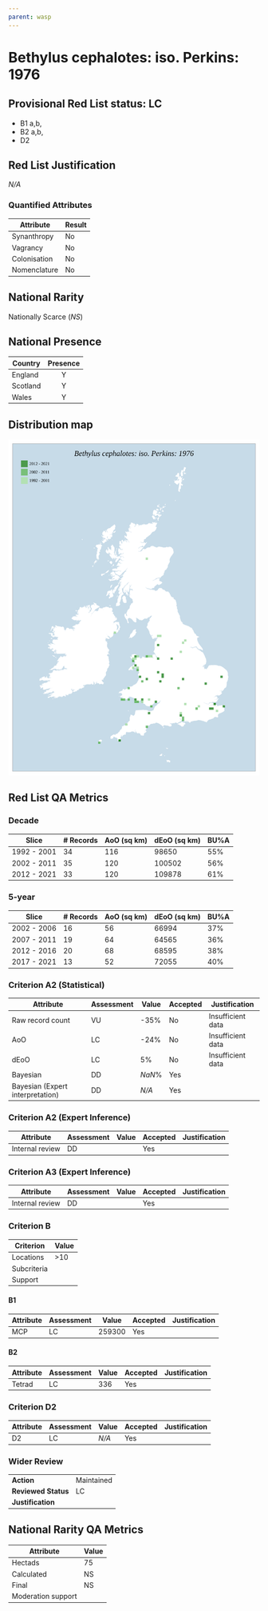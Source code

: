 ```yaml
---
parent: wasp
---
```

# Bethylus cephalotes: iso. Perkins: 1976

## Provisional Red List status: LC
- B1 a,b, 
- B2 a,b, 
- D2

## Red List Justification
*N/A*
### Quantified Attributes
|Attribute|Result|
|---|---|
|Synanthropy|No|
|Vagrancy|No|
|Colonisation|No|
|Nomenclature|No|


## National Rarity
Nationally Scarce (*NS*)

## National Presence
|Country|Presence
|---|:-:|
|England|Y|
|Scotland|Y|
|Wales|Y|


## Distribution map
![](../map/569.svg)

## Red List QA Metrics
### Decade
| Slice | # Records | AoO (sq km) | dEoO (sq km) |BU%A |
|---|---|---|---|---|
|1992 - 2001|34|116|98650|55%|
|2002 - 2011|35|120|100502|56%|
|2012 - 2021|33|120|109878|61%|
### 5-year
| Slice | # Records | AoO (sq km) | dEoO (sq km) |BU%A |
|---|---|---|---|---|
|2002 - 2006|16|56|66994|37%|
|2007 - 2011|19|64|64565|36%|
|2012 - 2016|20|68|68595|38%|
|2017 - 2021|13|52|72055|40%|
### Criterion A2 (Statistical)
|Attribute|Assessment|Value|Accepted|Justification
|---|---|---|---|---|
|Raw record count|VU|-35%|No|Insufficient data|
|AoO|LC|-24%|No|Insufficient data|
|dEoO|LC|5%|No|Insufficient data|
|Bayesian|DD|*NaN*%|Yes||
|Bayesian (Expert interpretation)|DD|*N/A*|Yes||
### Criterion A2 (Expert Inference)
|Attribute|Assessment|Value|Accepted|Justification
|---|---|---|---|---|
|Internal review|DD||Yes||
### Criterion A3 (Expert Inference)
|Attribute|Assessment|Value|Accepted|Justification
|---|---|---|---|---|
|Internal review|DD||Yes||
### Criterion B
|Criterion| Value|
|---|---|
|Locations|>10|
|Subcriteria||
|Support||
#### B1
|Attribute|Assessment|Value|Accepted|Justification
|---|---|---|---|---|
|MCP|LC|259300|Yes||
#### B2
|Attribute|Assessment|Value|Accepted|Justification
|---|---|---|---|---|
|Tetrad|LC|336|Yes||
### Criterion D2
|Attribute|Assessment|Value|Accepted|Justification
|---|---|---|---|---|
|D2|LC|*N/A*|Yes||
### Wider Review
|  |  |
|---|---|
|**Action**|Maintained|
|**Reviewed Status**|LC|
|**Justification**||


## National Rarity QA Metrics
|Attribute|Value|
|---|---|
|Hectads|75|
|Calculated|NS|
|Final|NS|
|Moderation support||



